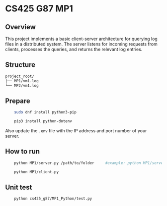 # CS425 G87 MP1

## Overview

This project implements a basic client-server architecture for querying log files in a distributed system. The server listens for incoming requests from clients, processes the queries, and returns the relevant log entries.


## Structure

```bash
project_root/
├── MP1/vm1.log
└── MP2/vm1.log
```

## Prepare

```bash
    sudo dnf install python3-pip
```

```bash
    pip3 install python-dotenv
```

Also update the `.env` file with the IP address and port number of your server.

## How to run

```bash
    python MP1/server.py /path/to/folder     #example: python MP1/server.py MP2
```
```bash
    python MP1/client.py
```

## Unit test

```bash
    python cs425_g87/MP1_Python/test.py
```

